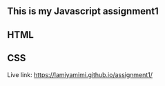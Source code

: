 ## This is my Javascript assignment1

## HTML
## CSS

Live link: https://lamiyamimi.github.io/assignment1/